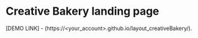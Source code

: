 # Creative Bakery landing page

[DEMO LINK] - (https://<your_account>.github.io/layout_creativeBakery/).
